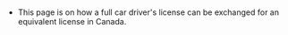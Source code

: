# 
- This page is on how a full car driver's license can be exchanged for an equivalent license in Canada.

